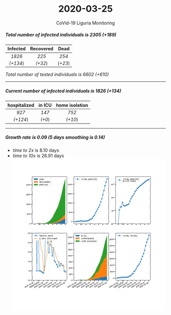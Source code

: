 <div align='center'>

# 2020-03-25
CoVid-19 Liguria Monitoring
</div>

##### Total number of infected individuals is 2305 (+189)
Infected | Recovered | Dead
:---: | :---: | :---:
*1826* | *225* | *254*
*(+134*) | *(+32*) | (*+23*)

*Total number of tested individuals is 6602 (+610)*
***
##### Current number of infected individuals is 1826 (+134)
hospitalized | in ICU | home isolation
:---: | :---: | :---:
*927* |*147* |*752*
*(+124*) |*(+0*) |*(+10*)
***
##### Growth rate is 0.09 (5 days smoothing is 0.14)
- *time to 2x* is 8.10 days
- *time to 10x* is 26.91 days
![stats][stats]

[stats]: stats_Liguria.png
